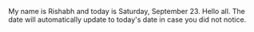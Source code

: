 My name is Rishabh and today is Saturday, September 23. Hello all. The date will automatically update to today's date in case you did not notice.
